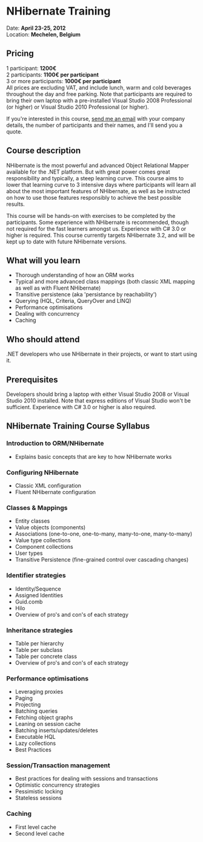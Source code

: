# NHibernate Training

Date: **April 23-25, 2012** <br/>
Location: **Mechelen, Belgium**

## Pricing

1 participant: **1200€** <br/>
2 participants: **1100€ per participant** <br/>
3 or more participants: **1000€ per participant** <br/>
All prices are excluding VAT, and include lunch, warm and cold beverages throughout the day and free parking. Note that participants are required to bring their own laptop with a pre-installed Visual Studio 2008 Professional (or higher) or Visual Studio 2010 Professional (or higher).

If you're interested in this course, [send me an email](mailto:davy.brion@thatextramile.be) with your company details, the number of participants and their names, and I'll send you a quote.

## Course description
NHibernate is the most powerful and advanced Object Relational Mapper available for the .NET platform. But with great power comes great responsibility and typically, a steep learning curve. This course aims to lower that learning curve to 3 intensive days where participants will learn all about the most important features of NHibernate, as well as be instructed on how to use those features responsibly to achieve the best possible results.

This course will be hands-on with exercises to be completed by the participants. Some experience with NHibernate is recommended, though not required for the fast learners amongst us. Experience with C# 3.0 or higher is required. This course currently targets NHibernate 3.2, and will be kept up to date with future NHibernate versions.

## What will you learn
- Thorough understanding of how an ORM works
- Typical and more advanced class mappings (both classic XML mapping as well as with Fluent NHibernate)
- Transitive persistence (aka 'persistance by reachability')
- Querying (HQL, Criteria, QueryOver and LINQ)
- Performance optimisations
- Dealing with concurrency
- Caching

## Who should attend
.NET developers who use NHibernate in their projects, or want to start using it. 

## Prerequisites
Developers should bring a laptop with either Visual Studio 2008 or Visual Studio 2010 installed. Note that express editions of Visual Studio won't be sufficient. Experience with C# 3.0 or higher is also required.

## NHibernate Training Course Syllabus

### Introduction to ORM/NHibernate
- Explains basic concepts that are key to how NHibernate works

### Configuring NHibernate
- Classic XML configuration
- Fluent NHibernate configuration

### Classes & Mappings
- Entity classes
- Value objects (components)
- Associations (one-to-one, one-to-many, many-to-one, many-to-many)
- Value type collections
- Component collections
- User types
- Transitive Persistence (fine-grained control over cascading changes)

### Identifier strategies
- Identity/Sequence
- Assigned Identities
- Guid.comb
- Hilo
- Overview of pro's and con's of each strategy

### Inheritance strategies
- Table per hierarchy
- Table per subclass
- Table per concrete class
- Overview of pro's and con's of each strategy

### Performance optimisations
- Leveraging proxies
- Paging
- Projecting
- Batching queries
- Fetching object graphs
- Leaning on session cache
- Batching inserts/updates/deletes
- Executable HQL
- Lazy collections
- Best Practices

### Session/Transaction management
- Best practices for dealing with sessions and transactions
- Optimistic concurrency strategies
- Pessimistic locking
- Stateless sessions

### Caching
- First level cache
- Second level cache